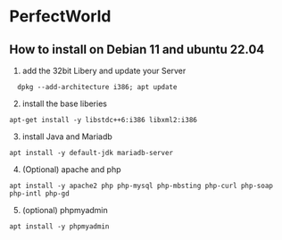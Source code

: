 # PerfectWorld

## How to install on Debian 11 and ubuntu 22.04

1. add the 32bit Libery and update your Server
````
  dpkg --add-architecture i386; apt update
````

2. install the base liberies
````
apt-get install -y libstdc++6:i386 libxml2:i386
````

3. install Java and Mariadb
````
apt install -y default-jdk mariadb-server
````

 4. (Optional) apache and php
````
apt install -y apache2 php php-mysql php-mbsting php-curl php-soap php-intl php-gd
````
5. (optional) phpmyadmin
````
apt install -y phpmyadmin
````

    
